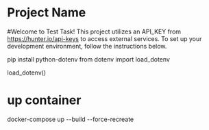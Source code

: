 # Project Name

#Welcome to Test Task! This project utilizes an API_KEY from https://hunter.io/api-keys  to access external services. To set up your development environment, follow the instructions below.

pip install python-dotenv
from dotenv import load_dotenv

load_dotenv()

# up container
docker-compose up --build --force-recreate
